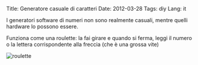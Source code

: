 Title: Generatore casuale di caratteri
Date: 2012-03-28
Tags: diy
Lang: it


I generatori software di numeri non sono realmente casuali, mentre quelli hardware lo possono essere.

Funziona come una roulette: la fai girare e quando si ferma, leggi il numero o la lettera corrispondente alla freccia (che è una grossa vite)

![roulette]({filename}images/ruota_fortuna.jpg)
